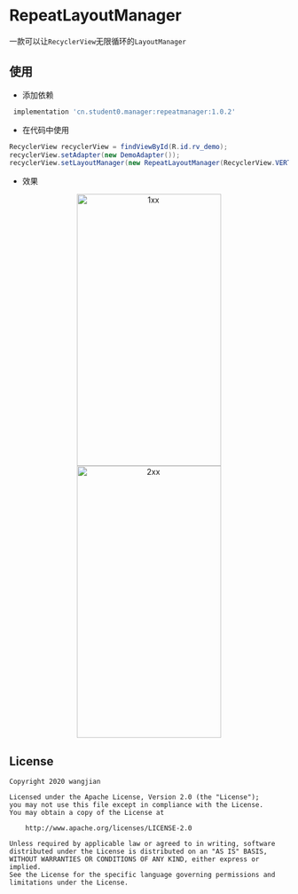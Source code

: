 # RepeatLayoutManager

一款可以让`RecyclerView`无限循环的`LayoutManager`

## 使用

* 添加依赖

```gradle
 implementation 'cn.student0.manager:repeatmanager:1.0.2'
```

* 在代码中使用 
```java
RecyclerView recyclerView = findViewById(R.id.rv_demo);
recyclerView.setAdapter(new DemoAdapter());
recyclerView.setLayoutManager(new RepeatLayoutManager(RecyclerView.VERTICAL));
```

* 效果
<div  align="center">
<img src="./readme/h_layoutmanager.gif" width = "260" height = "490" alt="1xx"/>
<img src="./readme/v_layoutmanager.gif" width = "260" height = "490" alt="2xx"/>
</div>

## License

```
Copyright 2020 wangjian

Licensed under the Apache License, Version 2.0 (the "License");
you may not use this file except in compliance with the License.
You may obtain a copy of the License at

    http://www.apache.org/licenses/LICENSE-2.0

Unless required by applicable law or agreed to in writing, software
distributed under the License is distributed on an "AS IS" BASIS,
WITHOUT WARRANTIES OR CONDITIONS OF ANY KIND, either express or implied.
See the License for the specific language governing permissions and
limitations under the License.
```
